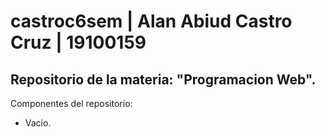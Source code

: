 # castroc6sem | Alan Abiud Castro Cruz | 19100159
## Repositorio de la materia: "Programacion Web".
Componentes del repositorio:  
- Vacio.

